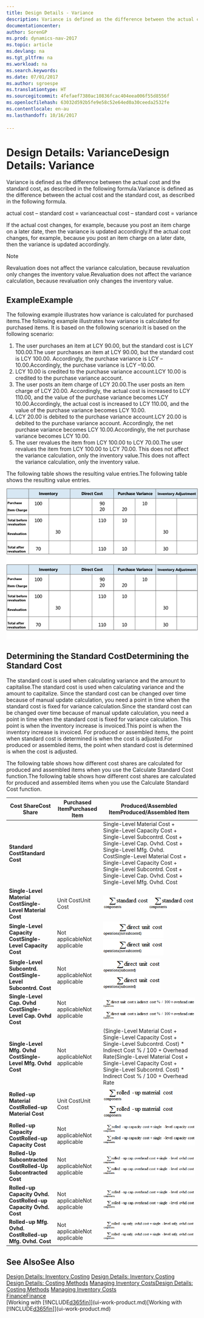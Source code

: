 ```yaml
---
title: Design Details - Variance
description: Variance is defined as the difference between the actual cost and the standard cost, as described in the following formula.
documentationcenter: 
author: SorenGP
ms.prod: dynamics-nav-2017
ms.topic: article
ms.devlang: na
ms.tgt_pltfrm: na
ms.workload: na
ms.search.keywords: 
ms.date: 07/01/2017
ms.author: sgroespe
ms.translationtype: HT
ms.sourcegitcommit: 4fefaef7380ac10836fcac404eea006f55d8556f
ms.openlocfilehash: 63032d592b5fe9e58c52e64ed0a30ceeda2532fe
ms.contentlocale: en-au
ms.lasthandoff: 10/16/2017

---
```

# <a name="design-details-variance"></a><span data-ttu-id="a177b-103">Design Details: Variance</span><span class="sxs-lookup"><span data-stu-id="a177b-103">Design Details: Variance</span></span>
<span data-ttu-id="a177b-104">Variance is defined as the difference between the actual cost and the standard cost, as described in the following formula.</span><span class="sxs-lookup"><span data-stu-id="a177b-104">Variance is defined as the difference between the actual cost and the standard cost, as described in the following formula.</span></span>  

 <span data-ttu-id="a177b-105">actual cost – standard cost = variance</span><span class="sxs-lookup"><span data-stu-id="a177b-105">actual cost – standard cost = variance</span></span>  

 <span data-ttu-id="a177b-106">If the actual cost changes, for example, because you post an item charge on a later date, then the variance is updated accordingly.</span><span class="sxs-lookup"><span data-stu-id="a177b-106">If the actual cost changes, for example, because you post an item charge on a later date, then the variance is updated accordingly.</span></span>  

> [!NOTE]  
>  <span data-ttu-id="a177b-107">Revaluation does not affect the variance calculation, because revaluation only changes the inventory value.</span><span class="sxs-lookup"><span data-stu-id="a177b-107">Revaluation does not affect the variance calculation, because revaluation only changes the inventory value.</span></span>  

## <a name="example"></a><span data-ttu-id="a177b-108">Example</span><span class="sxs-lookup"><span data-stu-id="a177b-108">Example</span></span>  
 <span data-ttu-id="a177b-109">The following example illustrates how variance is calculated for purchased items.</span><span class="sxs-lookup"><span data-stu-id="a177b-109">The following example illustrates how variance is calculated for purchased items.</span></span> <span data-ttu-id="a177b-110">It is based on the following scenario:</span><span class="sxs-lookup"><span data-stu-id="a177b-110">It is based on the following scenario:</span></span>  

1.  <span data-ttu-id="a177b-111">The user purchases an item at LCY 90.00, but the standard cost is LCY 100.00.</span><span class="sxs-lookup"><span data-stu-id="a177b-111">The user purchases an item at LCY 90.00, but the standard cost is LCY 100.00.</span></span> <span data-ttu-id="a177b-112">Accordingly, the purchase variance is LCY –10.00.</span><span class="sxs-lookup"><span data-stu-id="a177b-112">Accordingly, the purchase variance is LCY –10.00.</span></span>  
2.  <span data-ttu-id="a177b-113">LCY 10.00 is credited to the purchase variance account.</span><span class="sxs-lookup"><span data-stu-id="a177b-113">LCY 10.00 is credited to the purchase variance account.</span></span>  
3.  <span data-ttu-id="a177b-114">The user posts an item charge of LCY 20.00.</span><span class="sxs-lookup"><span data-stu-id="a177b-114">The user posts an item charge of LCY 20.00.</span></span> <span data-ttu-id="a177b-115">Accordingly, the actual cost is increased to LCY 110.00, and the value of the purchase variance becomes LCY 10.00.</span><span class="sxs-lookup"><span data-stu-id="a177b-115">Accordingly, the actual cost is increased to LCY 110.00, and the value of the purchase variance becomes LCY 10.00.</span></span>  
4.  <span data-ttu-id="a177b-116">LCY 20.00 is debited to the purchase variance account.</span><span class="sxs-lookup"><span data-stu-id="a177b-116">LCY 20.00 is debited to the purchase variance account.</span></span> <span data-ttu-id="a177b-117">Accordingly, the net purchase variance becomes LCY 10.00.</span><span class="sxs-lookup"><span data-stu-id="a177b-117">Accordingly, the net purchase variance becomes LCY 10.00.</span></span>  
5.  <span data-ttu-id="a177b-118">The user revalues the item from LCY 100.00 to LCY 70.00.</span><span class="sxs-lookup"><span data-stu-id="a177b-118">The user revalues the item from LCY 100.00 to LCY 70.00.</span></span> <span data-ttu-id="a177b-119">This does not affect the variance calculation, only the inventory value.</span><span class="sxs-lookup"><span data-stu-id="a177b-119">This does not affect the variance calculation, only the inventory value.</span></span>  

 <span data-ttu-id="a177b-120">The following table shows the resulting value entries.</span><span class="sxs-lookup"><span data-stu-id="a177b-120">The following table shows the resulting value entries.</span></span>  

 <span data-ttu-id="a177b-121">![Purchase variance calculation](media/design_details_inventory_costing_11_purchase_variance.png "design_details_inventory_costing_11_purchase_variance")</span><span class="sxs-lookup"><span data-stu-id="a177b-121">![Purchase variance calculation](media/design_details_inventory_costing_11_purchase_variance.png "design_details_inventory_costing_11_purchase_variance")</span></span>  

## <a name="determining-the-standard-cost"></a><span data-ttu-id="a177b-122">Determining the Standard Cost</span><span class="sxs-lookup"><span data-stu-id="a177b-122">Determining the Standard Cost</span></span>  
 <span data-ttu-id="a177b-123">The standard cost is used when calculating variance and the amount to capitalise.</span><span class="sxs-lookup"><span data-stu-id="a177b-123">The standard cost is used when calculating variance and the amount to capitalize.</span></span> <span data-ttu-id="a177b-124">Since the standard cost can be changed over time because of manual update calculation, you need a point in time when the standard cost is fixed for variance calculation.</span><span class="sxs-lookup"><span data-stu-id="a177b-124">Since the standard cost can be changed over time because of manual update calculation, you need a point in time when the standard cost is fixed for variance calculation.</span></span> <span data-ttu-id="a177b-125">This point is when the inventory increase is invoiced.</span><span class="sxs-lookup"><span data-stu-id="a177b-125">This point is when the inventory increase is invoiced.</span></span> <span data-ttu-id="a177b-126">For produced or assembled items, the point when standard cost is determined is when the cost is adjusted.</span><span class="sxs-lookup"><span data-stu-id="a177b-126">For produced or assembled items, the point when standard cost is determined is when the cost is adjusted.</span></span>  

 <span data-ttu-id="a177b-127">The following table shows how different cost shares are calculated for produced and assembled items when you use the Calculate Standard Cost function.</span><span class="sxs-lookup"><span data-stu-id="a177b-127">The following table shows how different cost shares are calculated for produced and assembled items when you use the Calculate Standard Cost function.</span></span>  

|<span data-ttu-id="a177b-128">Cost Share</span><span class="sxs-lookup"><span data-stu-id="a177b-128">Cost Share</span></span>|<span data-ttu-id="a177b-129">Purchased Item</span><span class="sxs-lookup"><span data-stu-id="a177b-129">Purchased Item</span></span>|<span data-ttu-id="a177b-130">Produced/Assembled Item</span><span class="sxs-lookup"><span data-stu-id="a177b-130">Produced/Assembled Item</span></span>|  
|----------------|--------------------|------------------------------|  
|<span data-ttu-id="a177b-131">**Standard Cost**</span><span class="sxs-lookup"><span data-stu-id="a177b-131">**Standard Cost**</span></span>||<span data-ttu-id="a177b-132">Single-Level Material Cost + Single-Level Capacity Cost + Single-Level Subcontrd. Cost + Single-Level Cap. Ovhd. Cost + Single-Level Mfg. Ovhd. Cost</span><span class="sxs-lookup"><span data-stu-id="a177b-132">Single-Level Material Cost + Single-Level Capacity Cost + Single-Level Subcontrd. Cost + Single-Level Cap. Ovhd. Cost + Single-Level Mfg. Ovhd. Cost</span></span>|  
|<span data-ttu-id="a177b-133">**Single-Level Material Cost**</span><span class="sxs-lookup"><span data-stu-id="a177b-133">**Single-Level Material Cost**</span></span>|<span data-ttu-id="a177b-134">Unit Cost</span><span class="sxs-lookup"><span data-stu-id="a177b-134">Unit Cost</span></span>|<span data-ttu-id="a177b-135">![Equation 1](media/design_details_inventory_costing_11_equation_1.png "design_details_inventory_costing_11_equation_1")</span><span class="sxs-lookup"><span data-stu-id="a177b-135">![Equation 1](media/design_details_inventory_costing_11_equation_1.png "design_details_inventory_costing_11_equation_1")</span></span>|  
|<span data-ttu-id="a177b-136">**Single-Level Capacity Cost**</span><span class="sxs-lookup"><span data-stu-id="a177b-136">**Single-Level Capacity Cost**</span></span>|<span data-ttu-id="a177b-137">Not applicable</span><span class="sxs-lookup"><span data-stu-id="a177b-137">Not applicable</span></span>|<span data-ttu-id="a177b-138">![Equation 2](media/design_details_inventory_costing_11_equation_2.png "design_details_inventory_costing_11_equation_2")</span><span class="sxs-lookup"><span data-stu-id="a177b-138">![Equation 2](media/design_details_inventory_costing_11_equation_2.png "design_details_inventory_costing_11_equation_2")</span></span>|  
|<span data-ttu-id="a177b-139">**Single-Level Subcontrd. Cost**</span><span class="sxs-lookup"><span data-stu-id="a177b-139">**Single-Level Subcontrd. Cost**</span></span>|<span data-ttu-id="a177b-140">Not applicable</span><span class="sxs-lookup"><span data-stu-id="a177b-140">Not applicable</span></span>|<span data-ttu-id="a177b-141">![Equation 3](media/design_details_inventory_costing_11_equation_3.png "design_details_inventory_costing_11_equation_3")</span><span class="sxs-lookup"><span data-stu-id="a177b-141">![Equation 3](media/design_details_inventory_costing_11_equation_3.png "design_details_inventory_costing_11_equation_3")</span></span>|  
|<span data-ttu-id="a177b-142">**Single-Level Cap. Ovhd Cost**</span><span class="sxs-lookup"><span data-stu-id="a177b-142">**Single-Level Cap. Ovhd Cost**</span></span>|<span data-ttu-id="a177b-143">Not applicable</span><span class="sxs-lookup"><span data-stu-id="a177b-143">Not applicable</span></span>|<span data-ttu-id="a177b-144">![Equation 4](media/design_details_inventory_costing_11_equation_4.png "design_details_inventory_costing_11_equation_4")</span><span class="sxs-lookup"><span data-stu-id="a177b-144">![Equation 4](media/design_details_inventory_costing_11_equation_4.png "design_details_inventory_costing_11_equation_4")</span></span>|  
|<span data-ttu-id="a177b-145">**Single-Level Mfg. Ovhd Cost**</span><span class="sxs-lookup"><span data-stu-id="a177b-145">**Single-Level Mfg. Ovhd Cost**</span></span>|<span data-ttu-id="a177b-146">Not applicable</span><span class="sxs-lookup"><span data-stu-id="a177b-146">Not applicable</span></span>|<span data-ttu-id="a177b-147">(Single-Level Material Cost + Single-Level Capacity Cost + Single-Level Subcontrd. Cost) * Indirect Cost % / 100 + Overhead Rate</span><span class="sxs-lookup"><span data-stu-id="a177b-147">(Single-Level Material Cost + Single-Level Capacity Cost + Single-Level Subcontrd. Cost) * Indirect Cost % / 100 + Overhead Rate</span></span>|  
|<span data-ttu-id="a177b-148">**Rolled-up Material Cost**</span><span class="sxs-lookup"><span data-stu-id="a177b-148">**Rolled-up Material Cost**</span></span>|<span data-ttu-id="a177b-149">Unit Cost</span><span class="sxs-lookup"><span data-stu-id="a177b-149">Unit Cost</span></span>|<span data-ttu-id="a177b-150">![Equation 5](media/design_details_inventory_costing_11_equation_5.png "design_details_inventory_costing_11_equation_5")</span><span class="sxs-lookup"><span data-stu-id="a177b-150">![Equation 5](media/design_details_inventory_costing_11_equation_5.png "design_details_inventory_costing_11_equation_5")</span></span>|  
|<span data-ttu-id="a177b-151">**Rolled-up Capacity Cost**</span><span class="sxs-lookup"><span data-stu-id="a177b-151">**Rolled-up Capacity Cost**</span></span>|<span data-ttu-id="a177b-152">Not applicable</span><span class="sxs-lookup"><span data-stu-id="a177b-152">Not applicable</span></span>|<span data-ttu-id="a177b-153">![Equation 6](media/design_details_inventory_costing_11_equation_6.png "design_details_inventory_costing_11_equation_6")</span><span class="sxs-lookup"><span data-stu-id="a177b-153">![Equation 6](media/design_details_inventory_costing_11_equation_6.png "design_details_inventory_costing_11_equation_6")</span></span>|  
|<span data-ttu-id="a177b-154">**Rolled-Up Subcontracted Cost**</span><span class="sxs-lookup"><span data-stu-id="a177b-154">**Rolled-Up Subcontracted Cost**</span></span>|<span data-ttu-id="a177b-155">Not applicable</span><span class="sxs-lookup"><span data-stu-id="a177b-155">Not applicable</span></span>|<span data-ttu-id="a177b-156">![Equation 7](media/design_details_inventory_costing_11_equation_7.png "design_details_inventory_costing_11_equation_7")</span><span class="sxs-lookup"><span data-stu-id="a177b-156">![Equation 7](media/design_details_inventory_costing_11_equation_7.png "design_details_inventory_costing_11_equation_7")</span></span>|  
|<span data-ttu-id="a177b-157">**Rolled-up Capacity Ovhd. Cost**</span><span class="sxs-lookup"><span data-stu-id="a177b-157">**Rolled-up Capacity Ovhd. Cost**</span></span>|<span data-ttu-id="a177b-158">Not applicable</span><span class="sxs-lookup"><span data-stu-id="a177b-158">Not applicable</span></span>|<span data-ttu-id="a177b-159">![Equation 8](media/design_details_inventory_costing_11_equation_8.png "design_details_inventory_costing_11_equation_8")</span><span class="sxs-lookup"><span data-stu-id="a177b-159">![Equation 8](media/design_details_inventory_costing_11_equation_8.png "design_details_inventory_costing_11_equation_8")</span></span>|  
|<span data-ttu-id="a177b-160">**Rolled-up Mfg. Ovhd. Cost**</span><span class="sxs-lookup"><span data-stu-id="a177b-160">**Rolled-up Mfg. Ovhd. Cost**</span></span>|<span data-ttu-id="a177b-161">Not applicable</span><span class="sxs-lookup"><span data-stu-id="a177b-161">Not applicable</span></span>|<span data-ttu-id="a177b-162">![Equation 9](media/design_details_inventory_costing_11_equation_9.png "design_details_inventory_costing_11_equation_9")</span><span class="sxs-lookup"><span data-stu-id="a177b-162">![Equation 9](media/design_details_inventory_costing_11_equation_9.png "design_details_inventory_costing_11_equation_9")</span></span>|  

## <a name="see-also"></a><span data-ttu-id="a177b-163">See Also</span><span class="sxs-lookup"><span data-stu-id="a177b-163">See Also</span></span>  
 <span data-ttu-id="a177b-164">[Design Details: Inventory Costing](design-details-inventory-costing.md) </span><span class="sxs-lookup"><span data-stu-id="a177b-164">[Design Details: Inventory Costing](design-details-inventory-costing.md) </span></span>  
 <span data-ttu-id="a177b-165">[Design Details: Costing Methods](design-details-costing-methods.md) [Managing Inventory Costs](finance-manage-inventory-costs.md)</span><span class="sxs-lookup"><span data-stu-id="a177b-165">[Design Details: Costing Methods](design-details-costing-methods.md) [Managing Inventory Costs](finance-manage-inventory-costs.md)</span></span>  
 [<span data-ttu-id="a177b-166">Finance</span><span class="sxs-lookup"><span data-stu-id="a177b-166">Finance</span></span>](finance.md)  
 <span data-ttu-id="a177b-167">[Working with [!INCLUDE[d365fin](includes/d365fin_md.md)]](ui-work-product.md)</span><span class="sxs-lookup"><span data-stu-id="a177b-167">[Working with [!INCLUDE[d365fin](includes/d365fin_md.md)]](ui-work-product.md)</span></span>

